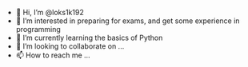 - 👋 Hi, I’m @loks1k192
- 👀 I’m interested in preparing for exams, and get some experience in programming
- 🌱 I’m currently learning the basics of Python
- 💞️ I’m looking to collaborate on ...
- 📫 How to reach me ...

<!---
loks1k192/loks1k192 is a ✨ special ✨ repository because its `README.md` (this file) appears on your GitHub profile.
You can click the Preview link to take a look at your changes.
--->
